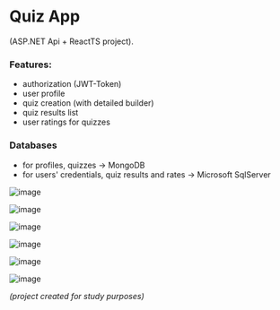 # Quiz App
(ASP.NET Api + ReactTS project).

### Features:
- authorization (JWT-Token)
- user profile
- quiz creation (with detailed builder)
- quiz results list
- user ratings for quizzes

### Databases
- for profiles, quizzes -> MongoDB
- for users' credentials, quiz results and rates -> Microsoft SqlServer

![image](https://github.com/Quoterlock/QuizzesWebApp/assets/109076089/94a0b7ef-7636-49eb-8f08-b40eb3e354e4)

![image](https://github.com/Quoterlock/QuizzesWebApp/assets/109076089/9d702fb8-0771-4dc8-81a6-32d5355fdd07)

![image](https://github.com/Quoterlock/QuizzesWebApp/assets/109076089/928b0a95-00c2-40cb-82ce-7c8db33c34fa)

![image](https://github.com/Quoterlock/QuizzesWebApp/assets/109076089/ae3eb191-51b5-42a2-b289-af924131f371)

![image](https://github.com/Quoterlock/QuizzesWebApp/assets/109076089/f9ca263b-8381-4059-b585-ca29bd68ae25)

![image](https://github.com/Quoterlock/QuizzesWebApp/assets/109076089/07e2b1f2-eb5a-4ff3-87ed-1f12e61bc339)


*(project created for study purposes)*

